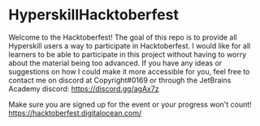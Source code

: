 # HyperskillHacktoberfest

Welcome to the Hacktoberfest! The goal of this repo is to provide all Hyperskill users a way to participate in Hacktoberfest.
I would like for all learners to be able to participate in this project without having to worry about the material being too advanced. 
If you have any ideas or suggestions on how I could make it more accessible for you, feel free to contact me on discord at Copyright#0169 or through the JetBrains Academy discord: https://discord.gg/agAx7z

Make sure you are signed up for the event or your progress won't count! https://hacktoberfest.digitalocean.com/
